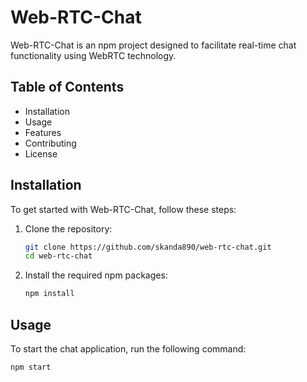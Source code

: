 # Web-RTC-Chat

Web-RTC-Chat is an npm project designed to facilitate real-time chat functionality using WebRTC technology.

## Table of Contents

- Installation
- Usage
- Features
- Contributing
- License

## Installation

To get started with Web-RTC-Chat, follow these steps:

1. Clone the repository:
    ```bash
    git clone https://github.com/skanda890/web-rtc-chat.git
    cd web-rtc-chat
    ```

2. Install the required npm packages:
    ```bash
    npm install
    ```

## Usage

To start the chat application, run the following command:
```bash
npm start
```

